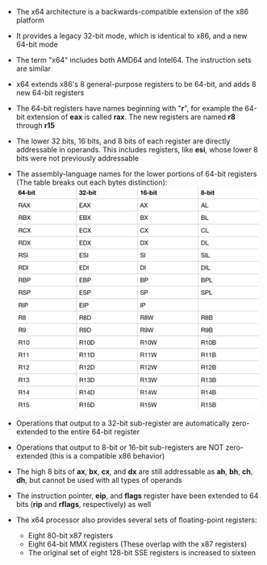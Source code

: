 - The x64 architecture is a backwards-compatible extension of the x86 platform
- It provides a legacy 32-bit mode, which is identical to x86, and a new 64-bit mode
- The term "x64" includes both AMD64 and Intel64. The instruction sets are similar

- x64 extends x86's 8 general-purpose registers to be 64-bit, and adds 8 new 64-bit registers
- The 64-bit registers have names beginning with "**r**", for example the 64-bit extension of **eax** is called **rax**. The new registers are named **r8** through **r15**
- The lower 32 bits, 16 bits, and 8 bits of each register are directly addressable in operands. This includes registers, like **esi**, whose lower 8 bits were not previously addressable

- The assembly-language names for the lower portions of 64-bit registers (The table breaks out each bytes distinction):
![](../Assets/regs-table.png)

- Operations that output to a 32-bit sub-register are automatically zero-extended to the entire 64-bit register
- Operations that output to 8-bit or 16-bit sub-registers are NOT zero-extended (this is a compatible x86 behavior)

- The high 8 bits of **ax**, **bx**, **cx**, and **dx** are still addressable as **ah**, **bh**, **ch**, **dh**, but cannot be used with all types of operands
- The instruction pointer, **eip**, and **flags** register have been extended to 64 bits (**rip** and **rflags**, respectively) as well

- The x64 processor also provides several sets of floating-point registers:
	- Eight 80-bit x87 registers
	- Eight 64-bit MMX registers (These overlap with the x87 registers)
	- The original set of eight 128-bit SSE registers is increased to sixteen
